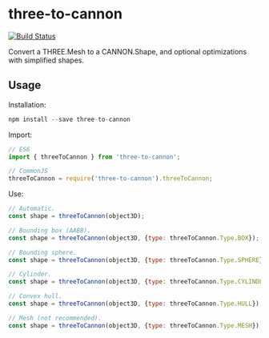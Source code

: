 # three-to-cannon

[![Build Status](https://travis-ci.org/donmccurdy/three-to-cannon.svg?branch=master)](https://travis-ci.org/donmccurdy/three-to-cannon)

Convert a THREE.Mesh to a CANNON.Shape, and optional optimizations with simplified shapes.

## Usage

Installation:

```js
npm install --save three-to-cannon
```

Import:

```js
// ES6
import { threeToCannon } from 'three-to-cannon';

// CommonJS
threeToCannon = require('three-to-cannon').threeToCannon;
```

Use:

```js
// Automatic.
const shape = threeToCannon(object3D);

// Bounding box (AABB).
const shape = threeToCannon(object3D, {type: threeToCannon.Type.BOX});

// Bounding sphere.
const shape = threeToCannon(object3D, {type: threeToCannon.Type.SPHERE});

// Cylinder.
const shape = threeToCannon(object3D, {type: threeToCannon.Type.CYLINDER});

// Convex hull.
const shape = threeToCannon(object3D, {type: threeToCannon.Type.HULL});

// Mesh (not recommended).
const shape = threeToCannon(object3D, {type: threeToCannon.Type.MESH});
```
